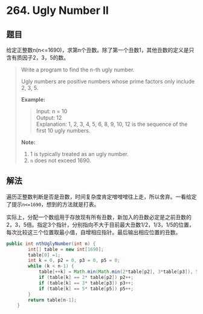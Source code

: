 # 264. Ugly Number II

## 题目

给定正整数n(n<=1690)，求第n个丑数。除了第一个丑数1，其他丑数的定义是只含有质因子2，3，5的数。

>Write a program to find the n-th ugly number.
>
>Ugly numbers are positive numbers whose prime factors only include 2, 3, 5.
>
>**Example:**
>
>>Input: n = 10  
>>Output: 12  
>>Explanation: 1, 2, 3, 4, 5, 6, 8, 9, 10, 12 is the sequence of the first 10 ugly numbers.
>
>**Note:**
>
> 1. 1 is typically treated as an ugly number.
> 2. `n` does not exceed 1690.

## 解法

遍历正整数判断是否是丑数，时间复杂度肯定噌噌噌往上走，所以舍弃。一看给定了提示`n<=1690`，想到的方法就是打表。

实际上，分配一个数组用于存放现有所有丑数，新加入的丑数必定是之前丑数的2，3，5倍。指定3个指针，分别指向不大于目前最大丑数1/2，1/3，1/5的位置，每次比较这三个位置取最小值，自增相应指针。最后输出相应位置的丑数。

```java
public int nthUglyNumber(int n) {
        int[] table = new int[1690];
        table[0] =1;
        int k = 0, p2 = 0, p3 = 0, p5 = 0;
        while (k < n-1) {
            table[++k] = Math.min(Math.min(2*table[p2], 3*table[p3]), 5*table[p5]);
            if (table[k] == 2* table[p2]) p2++;
            if (table[k] == 3* table[p3]) p3++;
            if (table[k] == 5* table[p5]) p5++;
        }
        return table[n-1];
    }
```
